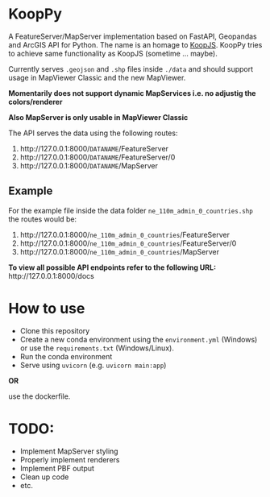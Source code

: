 # KoopPy

A FeatureServer/MapServer implementation based on FastAPI, Geopandas and ArcGIS API for Python. The name is an homage to [KoopJS]. KoopPy tries to achieve same functionality as KoopJS (sometime ... maybe).

Currently serves ```.geojson``` and ```.shp``` files inside ```./data``` and should support usage in MapViewer Classic and the new MapViewer.


**Momentarily does not support dynamic MapServices i.e. no adjustig the colors/renderer**

**Also MapServer is only usable in MapViewer Classic**

The API serves the data using the following routes:
1. http:<nolink>//127.0.0.1:8000/```DATANAME```/FeatureServer
2. http:<nolink>//127.0.0.1:8000/```DATANAME```/FeatureServer/0
3. http:<nolink>//127.0.0.1:8000/```DATANAME```/MapServer

## Example
For the example file inside the data folder ```ne_110m_admin_0_countries.shp``` the routes would be:
1. http:<nolink>//127.0.0.1:8000/```ne_110m_admin_0_countries```/FeatureServer
2. http:<nolink>//127.0.0.1:8000/```ne_110m_admin_0_countries```/FeatureServer/0
3. http:<nolink>//127.0.0.1:8000/```ne_110m_admin_0_countries```/MapServer

**To view all possible API endpoints refer to the following URL:** http:<nolink>//127.0.0.1:8000/docs

# How to use

- Clone this repository
- Create a new conda environment using the ```environment.yml``` (Windows) or use the ```requirements.txt``` (Windows/Linux).
- Run the conda environment
- Serve using ```uvicorn``` (e.g. ```uvicorn main:app```)

**OR**

use the dockerfile.


# TODO:

- Implement MapServer styling
- Properly implement renderers
- Implement PBF output
- Clean up code
- etc.


[//]: #

[koopjs]: <https://github.com/koopjs>
